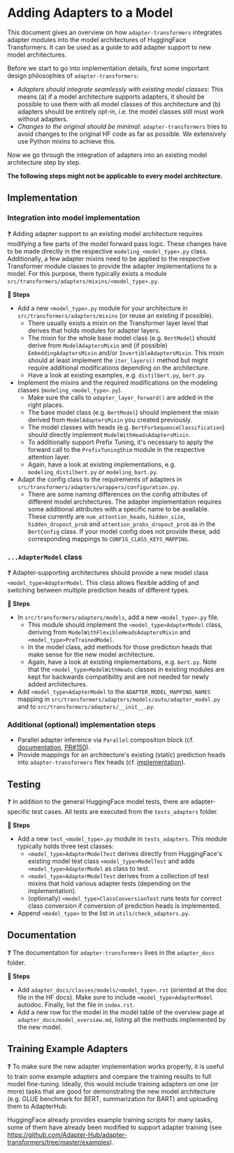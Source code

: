 # Adding Adapters to a Model

This document gives an overview on how `adapter-transformers` integrates adapter modules into the model architectures of HuggingFace Transformers.
It can be used as a guide to add adapter support to new model architectures.

Before we start to go into implementation details, first some important design philosophies of `adapter-transformers`:

- _Adapters should integrate seamlessly with existing model classes_: This means (a) if a model architecture supports adapters, it should be possible to use them with all model classes of this architecture and (b) adapters should be entirely opt-in, i.e. the model classes still must work without adapters.
- _Changes to the original should be minimal_: `adapter-transformers` tries to avoid changes to the original HF code as far as possible. We extensively use Python mixins to achieve this.

Now we go through the integration of adapters into an existing model architecture step by step.

**The following steps might not be applicable to every model architecture.**

## Implementation

### Integration into model implementation

❓ Adding adapter support to an existing model architecture requires modifying a few parts of the model forward pass logic. These changes have to be made directly in the respective `modeling_<model_type>.py` class.
Additionally, a few adapter mixins need to be applied to the respective Transformer module classes to provide the adapter implementations to a model.
For this purpose, there typically exists a module `src/transformers/adapters/mixins/<model_type>.py`.

**📝 Steps**

- Add a new `<model_type>.py` module for your architecture in `src/transformers/adapters/mixins` (or reuse an existing if possible).
    - There usually exists a mixin on the Transformer layer level that derives that holds modules for adapter layers.
    - The mixin for the whole base model class (e.g. `BertModel`) should derive from `ModelAdaptersMixin` and (if possible) `EmbeddingAdaptersMixin` and/or `InvertibleAdaptersMixin`. This mixin should at least implement the `iter_layers()` method but might require additional modifications depending on the architecture.
    - Have a look at existing examples, e.g. `distilbert.py`, `bert.py`.
- Implement the mixins and the required modifications on the modeling classes (`modeling_<model_type>.py`).
    - Make sure the calls to `adapter_layer_forward()` are added in the right places.
    - The base model class (e.g. `BertModel`) should implement the mixin derived from `ModelAdaptersMixin` you created previously.
    - The model classes with heads (e.g. `BertForSequenceClassification`) should directly implement `ModelWithHeadsAdaptersMixin`.
    - To additionally support Prefix Tuning, it's necessary to apply the forward call to the `PrefixTuningShim` module in the respective attention layer.
    - Again, have a look at existing implementations, e.g. `modeling_distilbert.py` or `modeling_bart.py`.
- Adapt the config class to the requirements of adapters in `src/transformers/adapters/wrappers/configuration.py`.
    - There are some naming differences on the config attributes of different model architectures. The adapter implementation requires some additional attributes with a specific name to be available. These currently are `num_attention_heads`, `hidden_size`, `hidden_dropout_prob` and `attention_probs_dropout_prob` as in the `BertConfig` class.
    If your model config does not provide these, add corresponding mappings to `CONFIG_CLASS_KEYS_MAPPING`.

### `...AdapterModel` class

❓ Adapter-supporting architectures should provide a new model class `<model_type>AdapterModel`.
This class allows flexible adding of and switching between multiple prediction heads of different types.

**📝 Steps**

- In `src/transformers/adapters/models`, add a new `<model_type>.py` file.
    - This module should implement the `<model_type>AdapterModel` class, deriving from `ModelWithFlexibleHeadsAdaptersMixin` and `<model_type>PreTrainedModel`.
    - In the model class, add methods for those prediction heads that make sense for the new model architecture.
    - Again, have a look at existing implementations, e.g. `bert.py`. Note that the `<model_type>ModelWithHeads` classes in existing modules are kept for backwards compatibility and are not needed for newly added architectures.
- Add `<model_type>AdapterModel` to the `ADAPTER_MODEL_MAPPING_NAMES` mapping in `src/transformers/adapters/models/auto/adapter_model.py` and to `src/transformers/adapters/__init__.py`.

### Additional (optional) implementation steps

- Parallel adapter inference via `Parallel` composition block (cf. [documentation](https://docs.adapterhub.ml/adapter_composition.html#parallel), [PR#150](https://github.com/Adapter-Hub/adapter-transformers/pull/150)).
- Provide mappings for an architecture's existing (static) prediction heads into `adapter-transformers` flex heads (cf. [implementation](https://github.com/Adapter-Hub/adapter-transformers/blob/master/src/transformers/adapters/head_utils.py#L8)).

## Testing

❓ In addition to the general HuggingFace model tests, there are adapter-specific test cases. All tests are executed from the `tests_adapters` folder.

**📝 Steps**

- Add a new `test_<model_type>.py` module in `tests_adapters`. This module typically holds three test classes:
    - `<model_type>AdapterModelTest` derives directly from HuggingFace's existing model test class `<model_type>ModelTest` and adds `<model_type>AdapterModel` as class to test.
    - `<model_type>AdapterModelTest` derives from a collection of test mixins that hold various adapter tests (depending on the implementation).
    - (optionally) `<model_type>ClassConversionTest` runs tests for correct class conversion if conversion of prediction heads is implemented.
- Append `<model_type>` to the list in `utils/check_adapters.py`.

## Documentation

❓ The documentation for `adapter-transformers` lives in the `adapter_docs` folder.

**📝 Steps**

- Add `adapter_docs/classes/models/<model_type>.rst` (oriented at the doc file in the HF docs). Make sure to include `<model_type>AdapterModel` autodoc. Finally, list the file in `index.rst`.
- Add a new row for the model in the model table of the overview page at `adapter_docs/model_overview.md`, listing all the methods implemented by the new model.

## Training Example Adapters

❓ To make sure the new adapter implementation works properly, it is useful to train some example adapters and compare the training results to full model fine-tuning. Ideally, this would include training adapters on one (or more) tasks that are good for demonstrating the new model architecture (e.g. GLUE benchmark for BERT, summarization for BART) and uploading them to AdapterHub.

HuggingFace already provides example training scripts for many tasks, some of them have already been modified to support adapter training (see https://github.com/Adapter-Hub/adapter-transformers/tree/master/examples).
